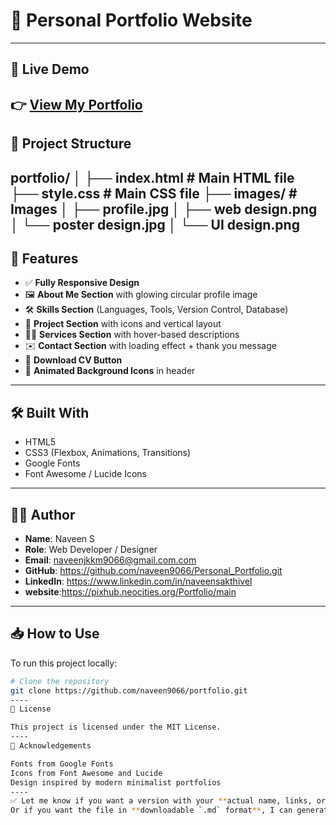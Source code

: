 # 💼 Personal Portfolio Website
----
## 🔗 Live Demo

👉 [View My Portfolio](https://github.com/naveen9066/Personal_Portfolio.git)  
----
## 📁 Project Structure
portfolio/
│
├── index.html # Main HTML file
├── style.css # Main CSS file
├── images/ # Images 
│ ├── profile.jpg
│ ├── web design.png
│ └── poster design.jpg
│ └── UI design.png
----
## 🎯 Features

- ✅ **Fully Responsive Design**
- 🖼️ **About Me Section** with glowing circular profile image
- 🛠️ **Skills Section** (Languages, Tools, Version Control, Database)
- 📁 **Project Section** with icons and vertical layout
- 🧑‍💼 **Services Section** with hover-based descriptions
- ✉️ **Contact Section** with loading effect + thank you message
- 📄 **Download CV Button**
- 🌌 **Animated Background Icons** in header
----
## 🛠️ Built With

- HTML5  
- CSS3 (Flexbox, Animations, Transitions)  
- Google Fonts  
- Font Awesome / Lucide Icons
----
## 🧑‍💻 Author

- **Name**: Naveen S  
- **Role**: Web Developer / Designer  
- **Email**: naveenjkkm9066@gmail.com.com  
- **GitHub**: https://github.com/naveen9066/Personal_Portfolio.git
- **LinkedIn**: https://www.linkedin.com/in/naveensakthivel
- **website**:https://pixhub.neocities.org/Portfolio/main 
---
## 📥 How to Use

To run this project locally:

```bash
# Clone the repository
git clone https://github.com/naveen9066/portfolio.git
----
📃 License

This project is licensed under the MIT License.
----
🙏 Acknowledgements

Fonts from Google Fonts
Icons from Font Awesome and Lucide
Design inspired by modern minimalist portfolios
----
✅ Let me know if you want a version with your **actual name, links, or live deployment link** included — I’ll update it instantly for you.  
Or if you want the file in **downloadable `.md` format**, I can generate that too.






